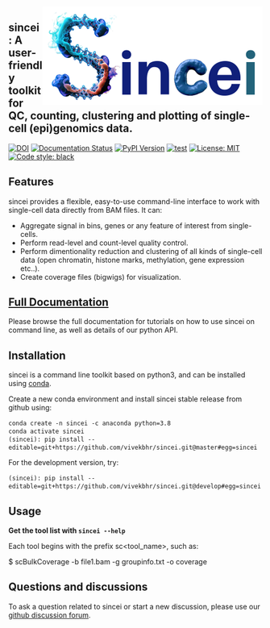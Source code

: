 
<img align="right" src="./docs/content/images/sincei-logo.png">


## sincei: A user-friendly toolkit for QC, counting, clustering and plotting of single-cell (epi)genomics data.

[![DOI](https://zenodo.org/badge/271841139.svg)](https://zenodo.org/badge/latestdoi/271841139) [![Documentation Status](https://readthedocs.org/projects/sincei/badge/?version=latest)](https://sincei.readthedocs.io/en/latest/?badge=latest) [![PyPI Version](https://img.shields.io/pypi/v/sincei.svg?style=plastic)](https://pypi.org/project/sincei/) [![test](https://github.com/vivekbhr/sincei/actions/workflows/test.yml/badge.svg)](https://github.com/vivekbhr/sincei/actions/workflows/test.yml) [![License: MIT](https://img.shields.io/badge/License-MIT-yellow.svg)](https://opensource.org/licenses/MIT) [![Code style: black](https://img.shields.io/badge/code%20style-black-000000.svg)](https://github.com/psf/black)

## Features

sincei provides a flexible, easy-to-use command-line interface to work with single-cell data directly from BAM files. It can:

 - Aggregate signal in bins, genes or any feature of interest from single-cells.
 - Perform read-level and count-level quality control.
 - Perform dimentionality reduction and clustering of all kinds of single-cell data (open chromatin, histone marks, methylation, gene expression etc..).
 - Create coverage files (bigwigs) for visualization.

## [Full Documentation](http://sincei.rtfd.io/)

Please browse the full documentation for tutorials on how to use sincei on command line, as well as details of our python API.

## Installation

sincei is a command line toolkit based on python3, and can be installed using [conda](https://conda.io/projects/conda/en/latest/user-guide/install/index.html).

Create a new conda environment and install sincei stable release from github using:

```
conda create -n sincei -c anaconda python=3.8
conda activate sincei
(sincei): pip install --editable=git+https://github.com/vivekbhr/sincei.git@master#egg=sincei
```

For the development version, try:

```
(sincei): pip install --editable=git+https://github.com/vivekbhr/sincei.git@develop#egg=sincei
```

## Usage

**Get the tool list with `sincei --help`**

Each tool begins with the prefix sc<tool_name>, such as:

 $ scBulkCoverage -b file1.bam -g groupinfo.txt -o coverage

## Questions and discussions

To ask  a question related to sincei or start a new discussion, please use our [github discussion forum](https://github.com/vivekbhr/sincei/discussions).
